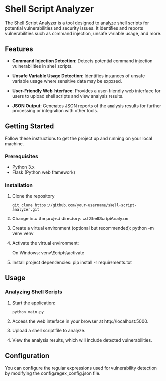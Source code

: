 # Shell Script Analyzer

The Shell Script Analyzer is a tool designed to analyze shell scripts for potential vulnerabilities and security issues. It identifies and reports vulnerabilities such as command injection, unsafe variable usage, and more.

## Features

- **Command Injection Detection**: Detects potential command injection vulnerabilities in shell scripts.

- **Unsafe Variable Usage Detection**: Identifies instances of unsafe variable usage where sensitive data may be exposed.

- **User-Friendly Web Interface**: Provides a user-friendly web interface for users to upload shell scripts and view analysis results.

- **JSON Output**: Generates JSON reports of the analysis results for further processing or integration with other tools.

## Getting Started

Follow these instructions to get the project up and running on your local machine.

### Prerequisites

- Python 3.x
- Flask (Python web framework)

### Installation

1. Clone the repository:

   ```shell
   git clone https://github.com/your-username/shell-script-analyzer.git
   
2. Change into the project directory:
cd ShellScriptAnalyzer

3. Create a virtual environment (optional but recommended):
   python -m venv venv
   
4. Activate the virtual environment:

    On Windows:
venv\Scripts\activate

5. Install project dependencies:
pip install -r requirements.txt

## Usage

### Analyzing Shell Scripts

1. Start the application:

   ```shell
   python main.py
   
2. Access the web interface in your browser at http://localhost:5000.

3. Upload a shell script file to analyze.

4. View the analysis results, which will include detected vulnerabilities.

## Configuration

You can configure the regular expressions used for vulnerability detection by modifying the config/regex_config.json file.

